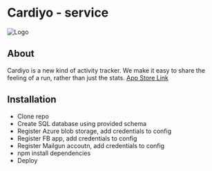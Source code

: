 # Cardiyo - service

![Logo](http://i.imgur.com/pH1XClR.png)

## About
Cardiyo is a new kind of activity tracker. We make it easy to share the feeling of a run, rather than just the stats.
[App Store Link](https://itunes.apple.com/st/app/cardiyo-social-run-tracker/id1198644231?mt=8)

## Installation
- Clone repo
- Create SQL database using provided schema
- Register Azure blob storage, add credentials to config
- Register FB app, add credentials to config
- Register Mailgun accoutn, add credentials to config
- npm install dependencies
- Deploy
